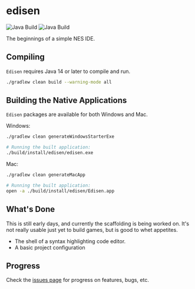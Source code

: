 # edisen
![Java Build](https://github.com/bobbylight/Edisen/actions/workflows/gradle.yml/badge.svg)
![Java Build](https://github.com/bobbylight/Edisen/actions/workflows/codeql-analysis.yml/badge.svg)

The beginnings of a simple NES IDE.

## Compiling
`Edisen` requires Java 14 or later to compile and run.

```bash
./gradlew clean build --warning-mode all
```

## Building the Native Applications
`Edisen` packages are available for both Windows and Mac.

Windows:
```bash
./gradlew clean generateWindowsStarterExe

# Running the built application:
./build/install/edisen/edisen.exe
```

Mac:
```bash
./gradlew clean generateMacApp

# Running the built application:
open -a ./build/install/edisen/Edisen.app
```

## What's Done
This is still early days, and currently the scaffolding is being worked on.
It's not really usable just yet to build games, but is good to whet
appetites.

* The shell of a syntax highlighting code editor.
* A basic project configuration

## Progress
Check the [issues page](https://github.com/bobbylight/Edisen/issues)
for progress on features, bugs, etc.
